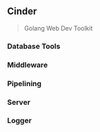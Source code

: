 ## Cinder
> Golang Web Dev Toolkit

### Database Tools
>

### Middleware 
>

### Pipelining 
>

### Server
>

### Logger
> 

